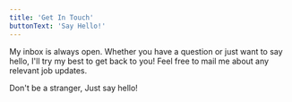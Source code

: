 ```yaml
---
title: 'Get In Touch'
buttonText: 'Say Hello!'
---
```


My inbox is always open. Whether you have a question or just want to say hello, I'll try my best to get back to you! Feel free to mail me about any relevant job updates. 

Don't be a stranger, Just say hello!
